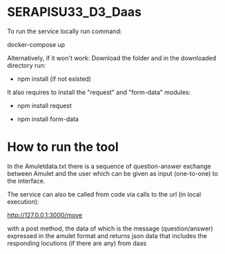 # SERAPISU33_D3_Daas
 
To run the service locally run command:

docker-compose up

Alternatively, if it won't work:
Download the folder and in the downloaded directory run:

- npm install  (if not existed)

It also requires to install the "request" and "form-data" modules:

- npm install request

- npm install form-data

# How to run the tool

In the Amuletdata.txt there is a sequence of question-answer exchange between 
Amulet and the user which can be given as input (one-to-one) to the interface.

The service can also be called from code via calls to the url (in local execution):

http://127.0.0.1:3000/move

with a post method, the data of which is the message (question/answer) expressed in the amulet
format and returns json data that includes the responding locutions (if there are any) from daas


